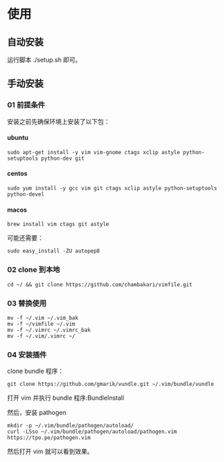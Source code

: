 # 使用
## 自动安装

运行脚本 ./setup.sh 即可。

## 手动安装

### 01 前提条件
安装之前先确保环境上安装了以下包：
#### ubuntu
```
sudo apt-get install -y vim vim-gnome ctags xclip astyle python-setuptools python-dev git
```

#### centos
```
sudo yum install -y gcc vim git ctags xclip astyle python-setuptools python-devel
```

#### macos
```
brew install vim ctags git astyle
```

可能还需要：
```
sudo easy_install -ZU autopep8 
```

### 02 clone 到本地
```
cd ~/ && git clone https://github.com/chambakari/vimfile.git
```

### 03 替换使用
```
mv -f ~/.vim ~/.vim_bak
mv -f ~/vimfile ~/.vim
mv -f ~/.vimrc ~/.vimrc_bak
mv -f ~/.vim/.vimrc ~/
```

### 04 安装插件
clone bundle 程序：
```
git clone https://github.com/gmarik/vundle.git ~/.vim/bundle/vundle
```

打开 vim 并执行 bundle 程序:BundleInstall

然后，安装 pathogen
```
mkdir -p ~/.vim/bundle/pathogen/autoload/    
curl -LSso ~/.vim/bundle/pathogen/autoload/pathogen.vim https://tpo.pe/pathogen.vim
```

然后打开 vim 就可以看到效果。
